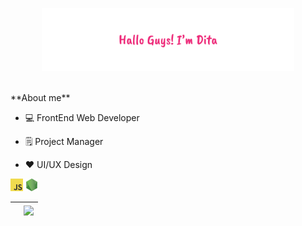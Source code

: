 <p align="center"><a href="https://ditanrs.my.id"><img width="80%" alt="Dita Nur Sabila" src="./assets/ditanrs.png" /></a></p>

<br />
**About me**

- 💻 FrontEnd Web Developer

- 🗒️ Project Manager

- ❤️ UI/UX Design

<code><img height="20" alt="javascript" src="https://raw.githubusercontent.com/github/explore/80688e429a7d4ef2fca1e82350fe8e3517d3494d/topics/javascript/javascript.png"></code>
<code><img height="20" alt="nodejs" src="https://raw.githubusercontent.com/github/explore/80688e429a7d4ef2fca1e82350fe8e3517d3494d/topics/nodejs/nodejs.png"></code>    


| | <a href="https://github.com/ditanursabila/github-readme-stats"><img align="center" src="https://github-readme-stats.vercel.app/api/top-langs/?username=ditanursabila&layout=compact&theme=buefy&hide_border=true" /></a> |
| ------------- | ------------- |
